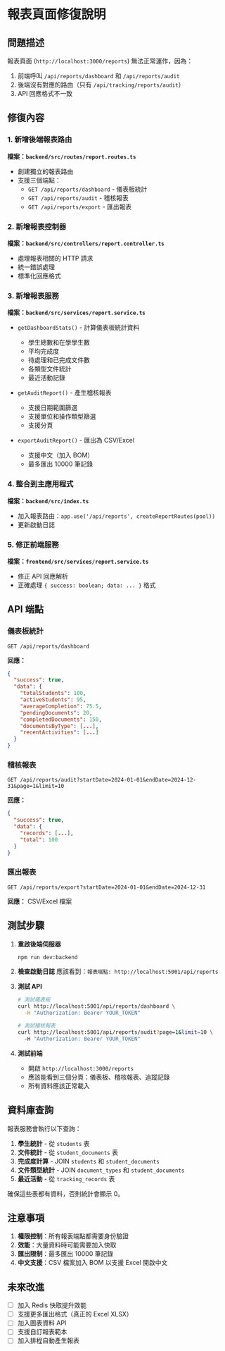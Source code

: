 # 報表頁面修復說明

## 問題描述

報表頁面 (`http://localhost:3000/reports`) 無法正常運作，因為：

1. 前端呼叫 `/api/reports/dashboard` 和 `/api/reports/audit`
2. 後端沒有對應的路由（只有 `/api/tracking/reports/audit`）
3. API 回應格式不一致

## 修復內容

### 1. 新增後端報表路由

**檔案：`backend/src/routes/report.routes.ts`**
- 創建獨立的報表路由
- 支援三個端點：
  - `GET /api/reports/dashboard` - 儀表板統計
  - `GET /api/reports/audit` - 稽核報表
  - `GET /api/reports/export` - 匯出報表

### 2. 新增報表控制器

**檔案：`backend/src/controllers/report.controller.ts`**
- 處理報表相關的 HTTP 請求
- 統一錯誤處理
- 標準化回應格式

### 3. 新增報表服務

**檔案：`backend/src/services/report.service.ts`**
- `getDashboardStats()` - 計算儀表板統計資料
  - 學生總數和在學學生數
  - 平均完成度
  - 待處理和已完成文件數
  - 各類型文件統計
  - 最近活動記錄

- `getAuditReport()` - 產生稽核報表
  - 支援日期範圍篩選
  - 支援單位和操作類型篩選
  - 支援分頁

- `exportAuditReport()` - 匯出為 CSV/Excel
  - 支援中文（加入 BOM）
  - 最多匯出 10000 筆記錄

### 4. 整合到主應用程式

**檔案：`backend/src/index.ts`**
- 加入報表路由：`app.use('/api/reports', createReportRoutes(pool))`
- 更新啟動日誌

### 5. 修正前端服務

**檔案：`frontend/src/services/report.service.ts`**
- 修正 API 回應解析
- 正確處理 `{ success: boolean; data: ... }` 格式

## API 端點

### 儀表板統計
```
GET /api/reports/dashboard
```

**回應：**
```json
{
  "success": true,
  "data": {
    "totalStudents": 100,
    "activeStudents": 95,
    "averageCompletion": 75.5,
    "pendingDocuments": 20,
    "completedDocuments": 150,
    "documentsByType": [...],
    "recentActivities": [...]
  }
}
```

### 稽核報表
```
GET /api/reports/audit?startDate=2024-01-01&endDate=2024-12-31&page=1&limit=10
```

**回應：**
```json
{
  "success": true,
  "data": {
    "records": [...],
    "total": 100
  }
}
```

### 匯出報表
```
GET /api/reports/export?startDate=2024-01-01&endDate=2024-12-31
```

**回應：** CSV/Excel 檔案

## 測試步驟

1. **重啟後端伺服器**
   ```bash
   npm run dev:backend
   ```

2. **檢查啟動日誌**
   應該看到：`報表端點: http://localhost:5001/api/reports`

3. **測試 API**
   ```bash
   # 測試儀表板
   curl http://localhost:5001/api/reports/dashboard \
     -H "Authorization: Bearer YOUR_TOKEN"

   # 測試稽核報表
   curl http://localhost:5001/api/reports/audit?page=1&limit=10 \
     -H "Authorization: Bearer YOUR_TOKEN"
   ```

4. **測試前端**
   - 開啟 `http://localhost:3000/reports`
   - 應該能看到三個分頁：儀表板、稽核報表、追蹤記錄
   - 所有資料應該正常載入

## 資料庫查詢

報表服務會執行以下查詢：

1. **學生統計** - 從 `students` 表
2. **文件統計** - 從 `student_documents` 表
3. **完成度計算** - JOIN `students` 和 `student_documents`
4. **文件類型統計** - JOIN `document_types` 和 `student_documents`
5. **最近活動** - 從 `tracking_records` 表

確保這些表都有資料，否則統計會顯示 0。

## 注意事項

1. **權限控制**：所有報表端點都需要身份驗證
2. **效能**：大量資料時可能需要加入快取
3. **匯出限制**：最多匯出 10000 筆記錄
4. **中文支援**：CSV 檔案加入 BOM 以支援 Excel 開啟中文

## 未來改進

- [ ] 加入 Redis 快取提升效能
- [ ] 支援更多匯出格式（真正的 Excel XLSX）
- [ ] 加入圖表資料 API
- [ ] 支援自訂報表範本
- [ ] 加入排程自動產生報表
